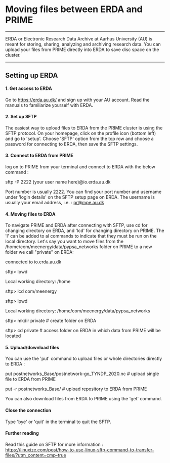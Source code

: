 # Moving files between ERDA and PRIME
-----------------

ERDA or Electronic Research Data Archive at Aarhus University (AU) is meant for storing, sharing, analyzing and archiving research data. You can upload your files from PRIME directly into ERDA to save disc space on the cluster. 

----------------

## Setting up ERDA


#### 1. Get access to ERDA
Go to https://erda.au.dk/ and sign up with your AU account. Read the manuals to familiarize yourself with ERDA.

#### 2. Set up SFTP
The easiest way to upload files to ERDA from the PRIME cluster is using the SFTP protocol. On your homepage, click on the profile icon (bottom left) and go to 'setup'. Choose 'SFTP' option from the top row and choose a password for connecting to ERDA, then save the SFTP settings.


#### 3. Connect to ERDA from PRIME
log on to PRIME from your terminal and connect to ERDA with the below command :

  sftp -P 2222 (your user name here)@io.erda.au.dk
  
Port number is usually 2222. You can find your port number and username under 'login details' on the SFTP setup page on ERDA. The username is usually your email address, i.e. : pr@mpe.au.dk  
  
#### 4. Moving files to ERDA
To navigate PRIME and ERDA after connecting with SFTP, use cd for changing directory on ERDA, and 'lcd' for changing directory on PRIME. The 'l' can be added to al commands to indicate that they must be run on the local directory.
Let's say you want to move files from the /home/com/meenergy/data/pypsa_networks folder on PRIME to a new folder we call "private" on ERDA:

  connected to io.erda.au.dk
  
  sftp> lpwd
  
  Local working directory: /home 
  
  sftp> lcd com/meenergy
  
  sftp> lpwd
  
  Local working directory: /home/com/meenergy/data/pypsa_networks
  
  sftp> mkdir private # create folder on ERDA
  
  sftp> cd private # access folder on ERDA in which data from PRIME will be located
  

#### 5. Upload/download files
You can use the 'put' command to upload files or whole directories directly to ERDA :

   put postnetworks_Base/postnetwork-go_TYNDP_2020.nc # upload single file to ERDA from PRIME
   
   put -r postnetworks_Base/ # upload repository to ERDA from PRIME
   
You can also download files from ERDA to PRIME using the 'get' command.
#### Close the connection
Type 'bye' or 'quit' in the terminal to quit the SFTP.
#### Further reading
Read this guide on SFTP for more information : https://linuxize.com/post/how-to-use-linux-sftp-command-to-transfer-files/?utm_content=cmp-true
